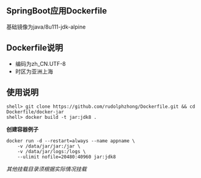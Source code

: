 SpringBoot应用Dockerfile
---

基础镜像为java/8u111-jdk-alpine

Dockerfile说明
---

* 编码为zh_CN.UTF-8
* 时区为亚洲上海

使用说明
---

```
shell> git clone https://github.com/rudolphzhong/Dockerfile.git && cd Dockerfile/docker-jar
shell> docker build -t jar:jdk8 .
```

**创建容器例子**

```
docker run -d --restart=always --name appname \
	-v /data/jar/jar:/jar \
	-v /data/jar/logs:/logs \
    --ulimit nofile=20480:40960 jar:jdk8
```

*其他挂载目录须根据实际情况挂载*  
